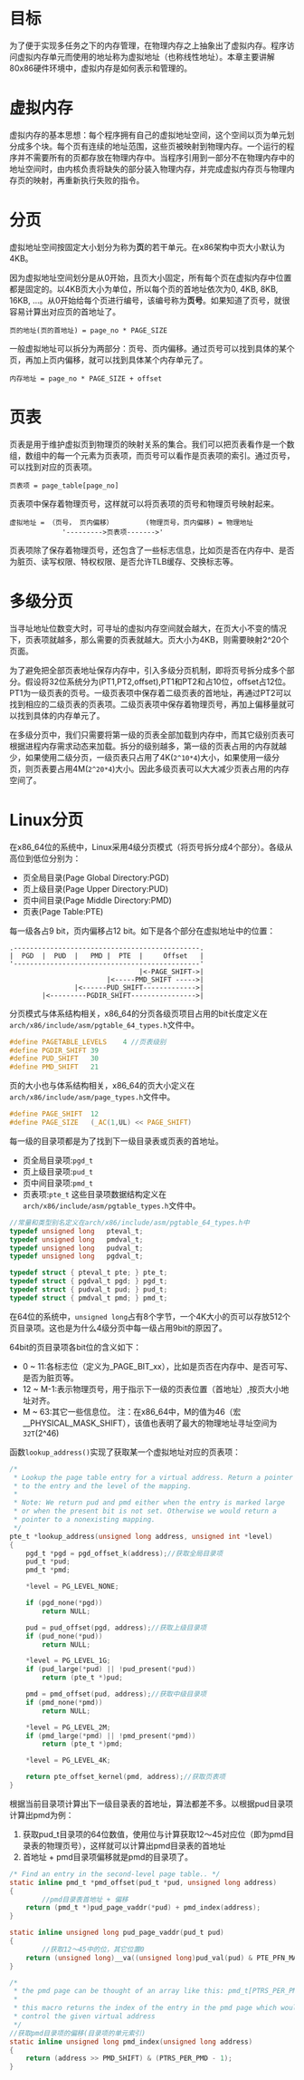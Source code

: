 # 目标
为了便于实现多任务之下的内存管理，在物理内存之上抽象出了虚拟内存。程序访问虚拟内存单元而使用的地址称为虚拟地址（也称线性地址）。本章主要讲解80x86硬件环境中，虚拟内存是如何表示和管理的。

# 虚拟内存
虚拟内存的基本思想：每个程序拥有自己的虚拟地址空间，这个空间以页为单元划分成多个块。每个页有连续的地址范围，这些页被映射到物理内存。一个运行的程序并不需要所有的页都存放在物理内存中。当程序引用到一部分不在物理内存中的地址空间时，由内核负责将缺失的部分装入物理内存，并完成虚拟内存页与物理内存页的映射，再重新执行失败的指令。

# 分页
虚拟地址空间按固定大小划分为称为**页**的若干单元。在x86架构中页大小默认为4KB。

因为虚拟地址空间划分是从0开始，且页大小固定，所有每个页在虚拟内存中位置都是固定的。以4KB页大小为单位，所以每个页的首地址依次为0, 4KB, 8KB, 16KB, ...。从0开始给每个页进行编号，该编号称为**页号**。如果知道了页号，就很容易计算出对应页的首地址了。

```
页的地址(页的首地址) = page_no * PAGE_SIZE
```

一般虚拟地址可以拆分为两部分：页号、页内偏移。通过页号可以找到具体的某个页，再加上页内偏移，就可以找到具体某个内存单元了。

```
内存地址 = page_no * PAGE_SIZE + offset
```

# 页表
页表是用于维护虚拟页到物理页的映射关系的集合。我们可以把页表看作是一个数组，数组中的每一个元素为页表项，而页号可以看作是页表项的索引。通过页号，可以找到对应的页表项。
```
页表项 = page_table[page_no]
```

页表项中保存着物理页号，这样就可以将页表项的页号和物理页号映射起来。
```
虚拟地址 = （页号， 页内偏移）        (物理页号，页内偏移) = 物理地址
             '--------->页表项------->'
```

页表项除了保存着物理页号，还包含了一些标志信息，比如页是否在内存中、是否为脏页、读写权限、特权权限、是否允许TLB缓存、交换标志等。

# 多级分页
当寻址地址位数变大时，可寻址的虚拟内存空间就会越大，在页大小不变的情况下，页表项就越多，那么需要的页表就越大。页大小为4KB，则需要映射2^20个页面。

为了避免把全部页表地址保存内存中，引入多级分页机制，即将页号拆分成多个部分。假设将32位系统分为(PT1,PT2,offset),PT1和PT2和占10位，offset占12位。PT1为一级页表的页号。一级页表项中保存着二级页表的首地址，再通过PT2可以找到相应的二级页表的页表项。二级页表项中保存着物理页号，再加上偏移量就可以找到具体的内存单元了。

在多级分页中，我们只需要将第一级的页表全部加载到内存中，而其它级别页表可根据进程内存需求动态来加载。拆分的级别越多，第一级的页表占用的内存就越少，如果使用二级分页，一级页表只占用了4K(`2^10*4`)大小，如果使用一级分页，则页表要占用4M(`2^20*4`)大小。因此多级页表可以大大减少页表占用的内存空间了。

# Linux分页
在x86_64位的系统中，Linux采用4级分页模式（将页号拆分成4个部分）。各级从高位到低位分别为：
* 页全局目录(Page Global Directory:PGD)
* 页上级目录(Page Upper Directory:PUD)
* 页中间目录(Page Middle Directory:PMD)
* 页表(Page Table:PTE)

每一级各占9 bit，页内偏移占12 bit。如下是各个部分在虚拟地址中的位置：
```
.----------------------------------------------.
|  PGD  |  PUD  |   PMD |  PTE  |     Offset   |
'----------------------------------------------'
                                |<-PAGE_SHIFT->|
                        |<-----PMD_SHIFT ----->|
                |<------PUD_SHIFT------------->|
        |<---------PGDIR_SHIFT---------------->|
```

分页模式与体系结构相关，x86_64的分页各级页项目占用的bit长度定义在`arch/x86/include/asm/pgtable_64_types.h`文件中。
```C
#define PAGETABLE_LEVELS	4 //页表级别
#define PGDIR_SHIFT	39
#define PUD_SHIFT	30
#define PMD_SHIFT	21
```
页的大小也与体系结构相关，x86_64的页大小定义在`arch/x86/include/asm/page_types.h`文件中。
```C
#define PAGE_SHIFT	12
#define PAGE_SIZE	(_AC(1,UL) << PAGE_SHIFT)
```
每一级的目录项都是为了找到下一级目录表或页表的首地址。
* 页全局目录项:`pgd_t`
* 页上级目录项:`pud_t`
* 页中间目录项:`pmd_t`
* 页表项:`pte_t`
这些目录项数据结构定义在`arch/x86/include/asm/pgtable_types.h`文件中。
```C
//常量和类型别名定义在arch/x86/include/asm/pgtable_64_types.h中
typedef unsigned long   pteval_t;
typedef unsigned long   pmdval_t;
typedef unsigned long   pudval_t;
typedef unsigned long   pgdval_t;

typedef struct { pteval_t pte; } pte_t;
typedef struct { pgdval_t pgd; } pgd_t;
typedef struct { pudval_t pud; } pud_t;
typedef struct { pmdval_t pmd; } pmd_t;
```

在64位的系统中，`unsigned long`占有8个字节，一个4K大小的页可以存放512个页目录项。这也是为什么4级分页中每一级占用9bit的原因了。

64bit的页目录项各bit位的含义如下：
* 0 ~ 11:各标志位（定义为_PAGE_BIT_xx），比如是页否在内存中、是否可写、是否为脏页等。
* 12 ~ M-1:表示物理页号，用于指示下一级的页表位置（首地址）,按页大小地址对齐。
* M ~ 63:其它一些信息位。
注：在x86_64中，M的值为46（宏__PHYSICAL_MASK_SHIFT），该值也表明了最大的物理地址寻址空间为`32T`(2^46)

函数`lookup_address()`实现了获取某一个虚拟地址对应的页表项：
```C
/*
 * Lookup the page table entry for a virtual address. Return a pointer
 * to the entry and the level of the mapping.
 *
 * Note: We return pud and pmd either when the entry is marked large
 * or when the present bit is not set. Otherwise we would return a
 * pointer to a nonexisting mapping.
 */
pte_t *lookup_address(unsigned long address, unsigned int *level)
{
	pgd_t *pgd = pgd_offset_k(address);//获取全局目录项
	pud_t *pud;
	pmd_t *pmd;

	*level = PG_LEVEL_NONE;

	if (pgd_none(*pgd))
		return NULL;

	pud = pud_offset(pgd, address);//获取上级目录项
	if (pud_none(*pud))
		return NULL;

	*level = PG_LEVEL_1G;
	if (pud_large(*pud) || !pud_present(*pud))
		return (pte_t *)pud;

	pmd = pmd_offset(pud, address);//获取中级目录项
	if (pmd_none(*pmd))
		return NULL;

	*level = PG_LEVEL_2M;
	if (pmd_large(*pmd) || !pmd_present(*pmd))
		return (pte_t *)pmd;

	*level = PG_LEVEL_4K;

	return pte_offset_kernel(pmd, address);//获取页表项
}
```
根据当前目录项计算出下一级目录表的首地址，算法都差不多。以根据pud目录项计算出pmd为例：
1. 获取pud_t目录项的64位数值，使用位与计算获取12～45对应位（即为pmd目录表的物理页号），这样就可以计算出pmd目录表的首地址
2. 首地址 + pmd目录项偏移就是pmd的目录项了。
```C
/* Find an entry in the second-level page table.. */
static inline pmd_t *pmd_offset(pud_t *pud, unsigned long address)
{
        //pmd目录表首地址 + 偏移
	return (pmd_t *)pud_page_vaddr(*pud) + pmd_index(address);
}

static inline unsigned long pud_page_vaddr(pud_t pud)
{
        //获取12～45中的位，其它位置0
	return (unsigned long)__va((unsigned long)pud_val(pud) & PTE_PFN_MASK);
}

/*
 * the pmd page can be thought of an array like this: pmd_t[PTRS_PER_PMD]
 *
 * this macro returns the index of the entry in the pmd page which would
 * control the given virtual address
 */
//获取pmd目录项的偏移(目录项的单元索引)
static inline unsigned long pmd_index(unsigned long address)
{
	return (address >> PMD_SHIFT) & (PTRS_PER_PMD - 1);
}
```